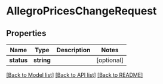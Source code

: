 # AllegroPricesChangeRequest

## Properties
Name | Type | Description | Notes
------------ | ------------- | ------------- | -------------
**status** | **string** |  | [optional] 

[[Back to Model list]](../../README.md#documentation-for-models) [[Back to API list]](../../README.md#documentation-for-api-endpoints) [[Back to README]](../../README.md)

